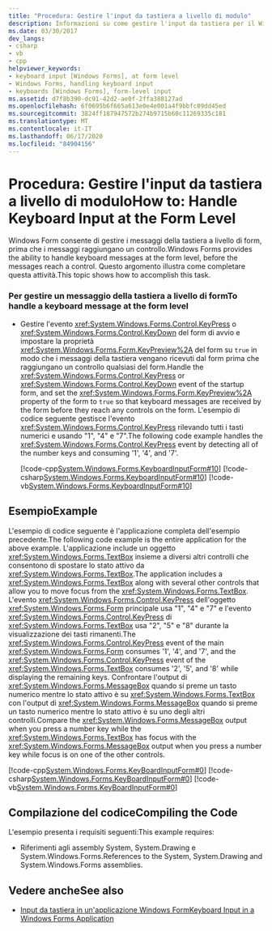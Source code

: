 ```yaml
---
title: "Procedura: Gestire l'input da tastiera a livello di modulo"
description: Informazioni su come gestire l'input da tastiera per il Windows Forms a livello di form, prima che i messaggi raggiungano un controllo.
ms.date: 03/30/2017
dev_langs:
- csharp
- vb
- cpp
helpviewer_keywords:
- keyboard input [Windows Forms], at form level
- Windows Forms, handling keyboard input
- keyboards [Windows Forms], form-level input
ms.assetid: d7f8b390-dc91-42d2-ae0f-2ffa388127ad
ms.openlocfilehash: 6f0695b6f665a613e0e4e001a4f9bbfc09dd45ed
ms.sourcegitcommit: 3824ff187947572b274b9715b60c11269335c181
ms.translationtype: MT
ms.contentlocale: it-IT
ms.lasthandoff: 06/17/2020
ms.locfileid: "84904156"
---
```

# <a name="how-to-handle-keyboard-input-at-the-form-level"></a><span data-ttu-id="313d6-103">Procedura: Gestire l'input da tastiera a livello di modulo</span><span class="sxs-lookup"><span data-stu-id="313d6-103">How to: Handle Keyboard Input at the Form Level</span></span>
<span data-ttu-id="313d6-104">Windows Form consente di gestire i messaggi della tastiera a livello di form, prima che i messaggi raggiungano un controllo.</span><span class="sxs-lookup"><span data-stu-id="313d6-104">Windows Forms provides the ability to handle keyboard messages at the form level, before the messages reach a control.</span></span> <span data-ttu-id="313d6-105">Questo argomento illustra come completare questa attività.</span><span class="sxs-lookup"><span data-stu-id="313d6-105">This topic shows how to accomplish this task.</span></span>  
  
### <a name="to-handle-a-keyboard-message-at-the-form-level"></a><span data-ttu-id="313d6-106">Per gestire un messaggio della tastiera a livello di form</span><span class="sxs-lookup"><span data-stu-id="313d6-106">To handle a keyboard message at the form level</span></span>  
  
- <span data-ttu-id="313d6-107">Gestire l'evento <xref:System.Windows.Forms.Control.KeyPress> o <xref:System.Windows.Forms.Control.KeyDown> del form di avvio e impostare la proprietà <xref:System.Windows.Forms.Form.KeyPreview%2A> del form su `true` in modo che i messaggi della tastiera vengano ricevuti dal form prima che raggiungano un controllo qualsiasi del form.</span><span class="sxs-lookup"><span data-stu-id="313d6-107">Handle the <xref:System.Windows.Forms.Control.KeyPress> or <xref:System.Windows.Forms.Control.KeyDown> event of the startup form, and set the <xref:System.Windows.Forms.Form.KeyPreview%2A> property of the form to `true` so that keyboard messages are received by the form before they reach any controls on the form.</span></span> <span data-ttu-id="313d6-108">L'esempio di codice seguente gestisce l'evento <xref:System.Windows.Forms.Control.KeyPress> rilevando tutti i tasti numerici e usando "1", "4" e "7".</span><span class="sxs-lookup"><span data-stu-id="313d6-108">The following code example handles the <xref:System.Windows.Forms.Control.KeyPress> event by detecting all of the number keys and consuming '1', '4', and '7'.</span></span>  
  
     [!code-cpp[System.Windows.Forms.KeyboardInputForm#10](~/samples/snippets/cpp/VS_Snippets_Winforms/System.Windows.Forms.KeyboardInputForm/cpp/form1.cpp#10)]
     [!code-csharp[System.Windows.Forms.KeyboardInputForm#10](~/samples/snippets/csharp/VS_Snippets_Winforms/System.Windows.Forms.KeyboardInputForm/CS/form1.cs#10)]
     [!code-vb[System.Windows.Forms.KeyboardInputForm#10](~/samples/snippets/visualbasic/VS_Snippets_Winforms/System.Windows.Forms.KeyboardInputForm/VB/form1.vb#10)]  
  
## <a name="example"></a><span data-ttu-id="313d6-109">Esempio</span><span class="sxs-lookup"><span data-stu-id="313d6-109">Example</span></span>  
 <span data-ttu-id="313d6-110">L'esempio di codice seguente è l'applicazione completa dell'esempio precedente.</span><span class="sxs-lookup"><span data-stu-id="313d6-110">The following code example is the entire application for the above example.</span></span> <span data-ttu-id="313d6-111">L'applicazione include un oggetto <xref:System.Windows.Forms.TextBox> insieme a diversi altri controlli che consentono di spostare lo stato attivo da <xref:System.Windows.Forms.TextBox>.</span><span class="sxs-lookup"><span data-stu-id="313d6-111">The application includes a <xref:System.Windows.Forms.TextBox> along with several other controls that allow you to move focus from the <xref:System.Windows.Forms.TextBox>.</span></span> <span data-ttu-id="313d6-112">L'evento <xref:System.Windows.Forms.Control.KeyPress> dell'oggetto <xref:System.Windows.Forms.Form> principale usa "1", "4" e "7" e l'evento <xref:System.Windows.Forms.Control.KeyPress> di <xref:System.Windows.Forms.TextBox> usa "2", "5" e "8" durante la visualizzazione dei tasti rimanenti.</span><span class="sxs-lookup"><span data-stu-id="313d6-112">The <xref:System.Windows.Forms.Control.KeyPress> event of the main <xref:System.Windows.Forms.Form> consumes '1', '4', and '7', and the <xref:System.Windows.Forms.Control.KeyPress> event of the <xref:System.Windows.Forms.TextBox> consumes '2', '5', and '8' while displaying the remaining keys.</span></span> <span data-ttu-id="313d6-113">Confrontare l'output di <xref:System.Windows.Forms.MessageBox> quando si preme un tasto numerico mentre lo stato attivo è su <xref:System.Windows.Forms.TextBox> con l'output di <xref:System.Windows.Forms.MessageBox> quando si preme un tasto numerico mentre lo stato attivo è su uno degli altri controlli.</span><span class="sxs-lookup"><span data-stu-id="313d6-113">Compare the <xref:System.Windows.Forms.MessageBox> output when you press a number key while the <xref:System.Windows.Forms.TextBox> has focus with the <xref:System.Windows.Forms.MessageBox> output when you press a number key while focus is on one of the other controls.</span></span>  
  
 [!code-cpp[System.Windows.Forms.KeyBoardInputForm#0](~/samples/snippets/cpp/VS_Snippets_Winforms/System.Windows.Forms.KeyboardInputForm/cpp/form1.cpp#0)]
 [!code-csharp[System.Windows.Forms.KeyBoardInputForm#0](~/samples/snippets/csharp/VS_Snippets_Winforms/System.Windows.Forms.KeyboardInputForm/CS/form1.cs#0)]
 [!code-vb[System.Windows.Forms.KeyBoardInputForm#0](~/samples/snippets/visualbasic/VS_Snippets_Winforms/System.Windows.Forms.KeyboardInputForm/VB/form1.vb#0)]  
  
## <a name="compiling-the-code"></a><span data-ttu-id="313d6-114">Compilazione del codice</span><span class="sxs-lookup"><span data-stu-id="313d6-114">Compiling the Code</span></span>  
 <span data-ttu-id="313d6-115">L'esempio presenta i requisiti seguenti:</span><span class="sxs-lookup"><span data-stu-id="313d6-115">This example requires:</span></span>  
  
- <span data-ttu-id="313d6-116">Riferimenti agli assembly System, System.Drawing e System.Windows.Forms.</span><span class="sxs-lookup"><span data-stu-id="313d6-116">References to the System, System.Drawing and System.Windows.Forms assemblies.</span></span>  
  
## <a name="see-also"></a><span data-ttu-id="313d6-117">Vedere anche</span><span class="sxs-lookup"><span data-stu-id="313d6-117">See also</span></span>

- [<span data-ttu-id="313d6-118">Input da tastiera in un'applicazione Windows Form</span><span class="sxs-lookup"><span data-stu-id="313d6-118">Keyboard Input in a Windows Forms Application</span></span>](keyboard-input-in-a-windows-forms-application.md)
